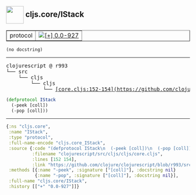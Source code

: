 ## <img width="48px" valign="middle" src="http://i.imgur.com/Hi20huC.png"> cljs.core/IStack

 <table border="1">
<tr>
<td>protocol</td>
<td><a href="https://github.com/cljsinfo/api-refs/tree/0.0-927"><img valign="middle" alt="[+] 0.0-927" src="https://img.shields.io/badge/+-0.0--927-lightgrey.svg"></a> </td>
</tr>
</table>

 <samp>
</samp>

```
(no docstring)
```

---

 <pre>
clojurescript @ r993
└── src
    └── cljs
        └── cljs
            └── <ins>[core.cljs:152-154](https://github.com/clojure/clojurescript/blob/r993/src/cljs/cljs/core.cljs#L152-L154)</ins>
</pre>

```clj
(defprotocol IStack
  (-peek [coll])
  (-pop [coll]))
```


---

```clj
{:ns "cljs.core",
 :name "IStack",
 :type "protocol",
 :full-name-encode "cljs.core_IStack",
 :source {:code "(defprotocol IStack\n  (-peek [coll])\n  (-pop [coll]))",
          :filename "clojurescript/src/cljs/cljs/core.cljs",
          :lines [152 154],
          :link "https://github.com/clojure/clojurescript/blob/r993/src/cljs/cljs/core.cljs#L152-L154"},
 :methods [{:name "-peek", :signature ["[coll]"], :docstring nil}
           {:name "-pop", :signature ["[coll]"], :docstring nil}],
 :full-name "cljs.core/IStack",
 :history [["+" "0.0-927"]]}

```

